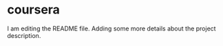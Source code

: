 

# coursera


I am editing the README file. Adding some more details about the project description.


